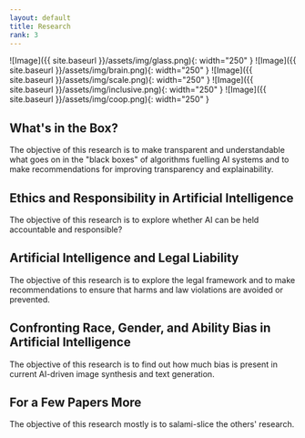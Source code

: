 ```yaml
---
layout: default
title: Research
rank: 3
---
```


![Image]({{ site.baseurl }}/assets/img/glass.png){: width="250" }
![Image]({{ site.baseurl }}/assets/img/brain.png){: width="250" }
![Image]({{ site.baseurl }}/assets/img/scale.png){: width="250" }
![Image]({{ site.baseurl }}/assets/img/inclusive.png){: width="250" }
![Image]({{ site.baseurl }}/assets/img/coop.png){: width="250" }

## What's in the Box?
The objective of this research is to make transparent and understandable what goes on in the "black boxes" of algorithms fuelling AI systems and to make recommendations for improving transparency and explainability.

## Ethics and Responsibility in Artificial Intelligence
The objective of this research is to explore whether AI can be held accountable and responsible?

## Artificial Intelligence and Legal Liability
The objective of this research is to explore the legal framework and to make recommendations to ensure that harms and law violations are avoided or prevented.

## Confronting Race, Gender, and Ability Bias in Artificial Intelligence
The objective of this research is to find out how much bias is present in current AI-driven image synthesis and text generation.

## For a Few Papers More
The objective of this research mostly is to salami-slice the others' research.
